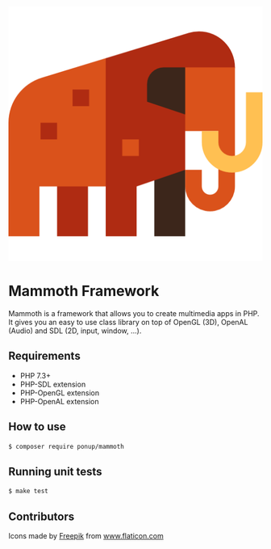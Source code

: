 
![Mammoth](mammoth.png "Mammoth Framework")

# Mammoth Framework

Mammoth is a framework that allows you to create multimedia apps in PHP. It gives you an easy to use class library on top of OpenGL (3D), OpenAL (Audio) and SDL (2D, input, window, ...).

## Requirements

* PHP 7.3+
* PHP-SDL extension
* PHP-OpenGL extension
* PHP-OpenAL extension

## How to use

```sh
$ composer require ponup/mammoth
```

## Running unit tests

```sh
$ make test
```

## Contributors

Icons made by <a href="https://www.flaticon.com/authors/freepik" title="Freepik">Freepik</a> from <a href="https://www.flaticon.com/" title="Flaticon"> www.flaticon.com</a>
